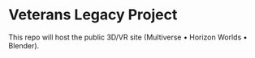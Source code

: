 # Veterans Legacy Project

This repo will host the public 3D/VR site (Multiverse • Horizon Worlds • Blender).
